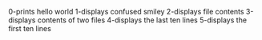 0-prints hello world
1-displays confused smiley
2-displays file contents
3-displays contents of two files
4-displays the last ten lines
5-displays the first ten lines
